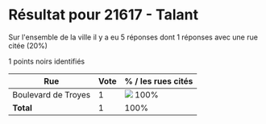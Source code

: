 # Résultat pour 21617 - Talant

Sur l'ensemble de la ville il y a eu 5 réponses dont 1 réponses avec une rue citée (20%)

1 points noirs identifiés

| Rue | Vote | % / les rues cités|
|-----|------|-------------------|
| Boulevard de Troyes | 1 | <img src="../../img/bar_100.gif" />&nbsp;100%|
| **Total** | 1 | 100%|
